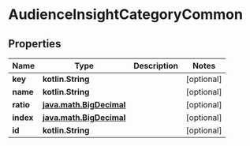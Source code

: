 
# AudienceInsightCategoryCommon

## Properties
Name | Type | Description | Notes
------------ | ------------- | ------------- | -------------
**key** | **kotlin.String** |  |  [optional]
**name** | **kotlin.String** |  |  [optional]
**ratio** | [**java.math.BigDecimal**](java.math.BigDecimal.md) |  |  [optional]
**index** | [**java.math.BigDecimal**](java.math.BigDecimal.md) |  |  [optional]
**id** | **kotlin.String** |  |  [optional]



